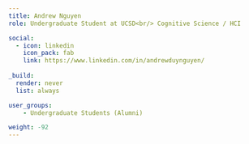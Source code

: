 ```yaml
---
title: Andrew Nguyen
role: Undergraduate Student at UCSD<br/> Cognitive Science / HCI

social:
  - icon: linkedin
    icon_pack: fab
    link: https://www.linkedin.com/in/andrewduynguyen/
    
_build:
  render: never
  list: always

user_groups:
    - Undergraduate Students (Alumni)

weight: -92
---
```

